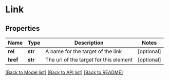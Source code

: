 # Link

## Properties
Name | Type | Description | Notes
------------ | ------------- | ------------- | -------------
**rel** | **str** | A name for the target of the link | [optional] 
**href** | **str** | The url of the target for this element | [optional] 

[[Back to Model list]](../README.md#documentation-for-models) [[Back to API list]](../README.md#documentation-for-api-endpoints) [[Back to README]](../README.md)

